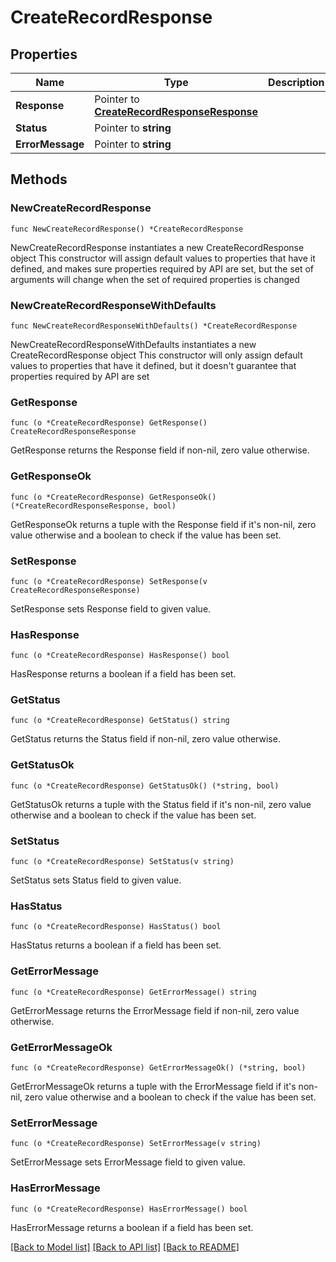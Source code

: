 # CreateRecordResponse

## Properties

Name | Type | Description | Notes
------------ | ------------- | ------------- | -------------
**Response** | Pointer to [**CreateRecordResponseResponse**](CreateRecordResponseResponse.md) |  | [optional] 
**Status** | Pointer to **string** |  | [optional] 
**ErrorMessage** | Pointer to **string** |  | [optional] 

## Methods

### NewCreateRecordResponse

`func NewCreateRecordResponse() *CreateRecordResponse`

NewCreateRecordResponse instantiates a new CreateRecordResponse object
This constructor will assign default values to properties that have it defined,
and makes sure properties required by API are set, but the set of arguments
will change when the set of required properties is changed

### NewCreateRecordResponseWithDefaults

`func NewCreateRecordResponseWithDefaults() *CreateRecordResponse`

NewCreateRecordResponseWithDefaults instantiates a new CreateRecordResponse object
This constructor will only assign default values to properties that have it defined,
but it doesn't guarantee that properties required by API are set

### GetResponse

`func (o *CreateRecordResponse) GetResponse() CreateRecordResponseResponse`

GetResponse returns the Response field if non-nil, zero value otherwise.

### GetResponseOk

`func (o *CreateRecordResponse) GetResponseOk() (*CreateRecordResponseResponse, bool)`

GetResponseOk returns a tuple with the Response field if it's non-nil, zero value otherwise
and a boolean to check if the value has been set.

### SetResponse

`func (o *CreateRecordResponse) SetResponse(v CreateRecordResponseResponse)`

SetResponse sets Response field to given value.

### HasResponse

`func (o *CreateRecordResponse) HasResponse() bool`

HasResponse returns a boolean if a field has been set.

### GetStatus

`func (o *CreateRecordResponse) GetStatus() string`

GetStatus returns the Status field if non-nil, zero value otherwise.

### GetStatusOk

`func (o *CreateRecordResponse) GetStatusOk() (*string, bool)`

GetStatusOk returns a tuple with the Status field if it's non-nil, zero value otherwise
and a boolean to check if the value has been set.

### SetStatus

`func (o *CreateRecordResponse) SetStatus(v string)`

SetStatus sets Status field to given value.

### HasStatus

`func (o *CreateRecordResponse) HasStatus() bool`

HasStatus returns a boolean if a field has been set.

### GetErrorMessage

`func (o *CreateRecordResponse) GetErrorMessage() string`

GetErrorMessage returns the ErrorMessage field if non-nil, zero value otherwise.

### GetErrorMessageOk

`func (o *CreateRecordResponse) GetErrorMessageOk() (*string, bool)`

GetErrorMessageOk returns a tuple with the ErrorMessage field if it's non-nil, zero value otherwise
and a boolean to check if the value has been set.

### SetErrorMessage

`func (o *CreateRecordResponse) SetErrorMessage(v string)`

SetErrorMessage sets ErrorMessage field to given value.

### HasErrorMessage

`func (o *CreateRecordResponse) HasErrorMessage() bool`

HasErrorMessage returns a boolean if a field has been set.


[[Back to Model list]](../README.md#documentation-for-models) [[Back to API list]](../README.md#documentation-for-api-endpoints) [[Back to README]](../README.md)


